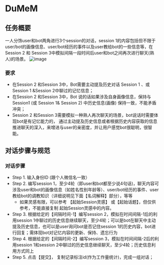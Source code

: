 # DuMeM
## 任务概要
一人分饰user和bot两角进行3个session的对话，session 1的内容包括但不限于user/bot的画像信息、user/bot经历的事件以及user教给bot的一些信息等，在Session 2 和 Session 3中模拟间隔一段时间后user和bot之间再次进行聊天(熟人)的场景。
![image](https://user-images.githubusercontent.com/102587634/201256893-74cdac91-8068-4b0f-8651-401f9f1c20f2.png)
### 要求
* 在Session 2 和Session 3中，Bot需要主动提及历史对话 Session 1 、或 Session 1 &Session 2中聊过的记忆信息；
* 在Session 2 和Session 3中，Bot 说的话如果涉及自身画像信息，保持与Session1 (或 Session 1& Session 2) 中历史信息(画像) 保持一致，不能矛盾冲突；
* Session 2 和Session 3需要模拟一种熟人再次聊天的场景，bot说话时需要体现bot是有记忆能力的， 通过主动提及历史信息或者根据历史内容获取的信息推进聊天的深入，来增进与user的亲密度，并让用户感觉bot很聪明，很智能。

## 对话步骤与规范
### 对话步骤
* Step 1.  输入身份ID  (跟个人微信名一致）
* Step 2.  编写session 1，至少4轮（即user和bot都至少说4句话)，聊天内容可涉及user和bot的画像信息（如姓名性别年龄等）、user/bot经历的事件、user教给bot的调教知识（详细说明见下面【名词解释】部分），等等
  * 如果灵感有限，可以参考 【起始Session灵感】 或【起始话题】，但仅供参考，不能直接复制 起始Session灵感中的内容。
* Step 3.  根据给定的【间隔时间-1】编写session 2，模拟在时间间隔-1后的利用session 1中聊过的历史信息继续聊天，至少4轮；可以是bot在聊天中主动提及历史信息，也可以是user询问bot是否记住session 1的历史内容，bot进行回复；需体现bot对记忆内容的更新、保持、遗忘行为
* Step 4.  根据给定的【间隔时间-2】编写session 3，模拟在时间间隔-2后的利用session 1和session 2中聊过的历史信息继续聊天，至少4轮；历史信息利用方式同上
* Step 5. 点击【提交】， 复制记录标注id(作为工作量统计)，完成一组对话；
